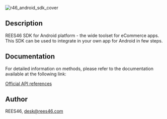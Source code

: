 ![r46_android_sdk_cover](https://github.com/user-attachments/assets/83efd12d-9420-430a-ae6a-b7deae56d29c)

## Description

REES46 SDK for Android platform - the wide toolset for eCommerce apps.
This SDK can be used to integrate in your own app for Android in few steps.

## Documentation

For detailed information on methods, please refer to the documentation available at the following link:

[Official API references](https://reference.api.rees46.com/?kotlin#introduction)

## Author

REES46, desk@rees46.com
